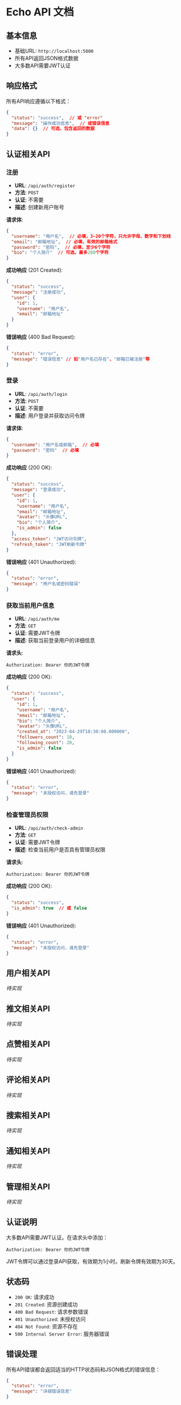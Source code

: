 # Echo API 文档

## 基本信息

- 基础URL: `http://localhost:5000`
- 所有API返回JSON格式数据
- 大多数API需要JWT认证

## 响应格式

所有API响应遵循以下格式：

```json
{
  "status": "success",  // 或 "error"
  "message": "操作成功信息",  // 或错误信息
  "data": {}  // 可选，包含返回的数据
}
```

## 认证相关API

### 注册

- **URL**: `/api/auth/register`
- **方法**: `POST`
- **认证**: 不需要
- **描述**: 创建新用户账号

**请求体**:
```json
{
  "username": "用户名",  // 必填，3-20个字符，只允许字母、数字和下划线
  "email": "邮箱地址",  // 必填，有效的邮箱格式
  "password": "密码",  // 必填，至少6个字符
  "bio": "个人简介"  // 可选，最多200个字符
}
```

**成功响应** (201 Created):
```json
{
  "status": "success",
  "message": "注册成功",
  "user": {
    "id": 1,
    "username": "用户名",
    "email": "邮箱地址"
  }
}
```

**错误响应** (400 Bad Request):
```json
{
  "status": "error",
  "message": "错误信息" // 如"用户名已存在"、"邮箱已被注册"等
}
```

### 登录

- **URL**: `/api/auth/login`
- **方法**: `POST`
- **认证**: 不需要
- **描述**: 用户登录并获取访问令牌

**请求体**:
```json
{
  "username": "用户名或邮箱",  // 必填
  "password": "密码"  // 必填
}
```

**成功响应** (200 OK):
```json
{
  "status": "success",
  "message": "登录成功",
  "user": {
    "id": 1,
    "username": "用户名",
    "email": "邮箱地址",
    "avatar": "头像URL",
    "bio": "个人简介",
    "is_admin": false
  },
  "access_token": "JWT访问令牌",
  "refresh_token": "JWT刷新令牌"
}
```

**错误响应** (401 Unauthorized):
```json
{
  "status": "error",
  "message": "用户名或密码错误"
}
```

### 获取当前用户信息

- **URL**: `/api/auth/me`
- **方法**: `GET`
- **认证**: 需要JWT令牌
- **描述**: 获取当前登录用户的详细信息

**请求头**:
```
Authorization: Bearer 你的JWT令牌
```

**成功响应** (200 OK):
```json
{
  "status": "success",
  "user": {
    "id": 1,
    "username": "用户名",
    "email": "邮箱地址",
    "bio": "个人简介",
    "avatar": "头像URL",
    "created_at": "2023-04-29T10:30:00.000000",
    "followers_count": 10,
    "following_count": 20,
    "is_admin": false
  }
}
```

**错误响应** (401 Unauthorized):
```json
{
  "status": "error",
  "message": "未授权访问，请先登录"
}
```

### 检查管理员权限

- **URL**: `/api/auth/check-admin`
- **方法**: `GET`
- **认证**: 需要JWT令牌
- **描述**: 检查当前用户是否具有管理员权限

**请求头**:
```
Authorization: Bearer 你的JWT令牌
```

**成功响应** (200 OK):
```json
{
  "status": "success",
  "is_admin": true  // 或 false
}
```

**错误响应** (401 Unauthorized):
```json
{
  "status": "error",
  "message": "未授权访问，请先登录"
}
```

## 用户相关API

*待实现*

## 推文相关API

*待实现*

## 点赞相关API

*待实现*

## 评论相关API

*待实现*

## 搜索相关API

*待实现*

## 通知相关API

*待实现*

## 管理相关API

*待实现*

## 认证说明

大多数API需要JWT认证。在请求头中添加：

```
Authorization: Bearer 你的JWT令牌
```

JWT令牌可以通过登录API获取，有效期为1小时。刷新令牌有效期为30天。

## 状态码

- `200 OK`: 请求成功
- `201 Created`: 资源创建成功
- `400 Bad Request`: 请求参数错误
- `401 Unauthorized`: 未授权访问
- `404 Not Found`: 资源不存在
- `500 Internal Server Error`: 服务器错误

## 错误处理

所有API错误都会返回适当的HTTP状态码和JSON格式的错误信息：

```json
{
  "status": "error",
  "message": "详细错误信息"
}
``` 